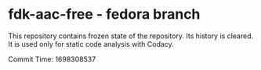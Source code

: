 # fdk-aac-free - fedora branch

This repository contains frozen state of the repository.
Its history is cleared. It is used only for static code
analysis with Codacy.

Commit Time: 1698308537